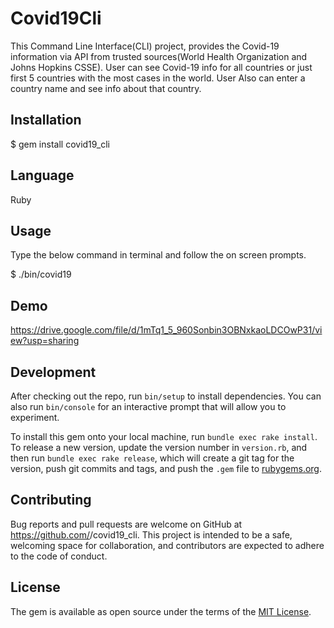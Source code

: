 # Covid19Cli

This Command Line Interface(CLI) project, provides the Covid-19 information via API from trusted sources(World Health Organization and Johns Hopkins CSSE). User can see Covid-19 info for all countries or just first 5 countries with the most cases in the world. User Also can enter a country name and see info about that country.

## Installation

$ gem install covid19_cli

## Language

Ruby

## Usage

Type the below command in terminal and follow the on screen prompts.

$ ./bin/covid19

## Demo

https://drive.google.com/file/d/1mTq1_5_960Sonbin3OBNxkaoLDCOwP31/view?usp=sharing

## Development

After checking out the repo, run `bin/setup` to install dependencies. You can also run `bin/console` for an interactive prompt that will allow you to experiment.

To install this gem onto your local machine, run `bundle exec rake install`. To release a new version, update the version number in `version.rb`, and then run `bundle exec rake release`, which will create a git tag for the version, push git commits and tags, and push the `.gem` file to [rubygems.org](https://rubygems.org).

## Contributing

Bug reports and pull requests are welcome on GitHub at https://github.com/<Nasrin-Rahimi>/covid19_cli. This project is intended to be a safe, welcoming space for collaboration, and contributors are expected to adhere to the code of conduct.

## License

The gem is available as open source under the terms of the [MIT License](https://opensource.org/licenses/MIT).
